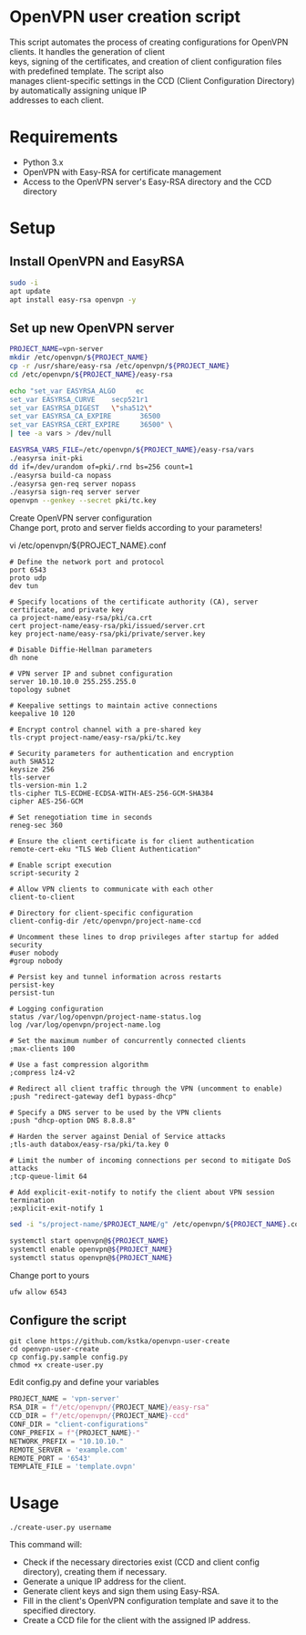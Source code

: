 # OpenVPN user creation script

This script automates the process of creating configurations for OpenVPN clients. It handles the generation of client  
keys, signing of the certificates, and creation of client configuration files with predefined template. The script also  
manages client-specific settings in the CCD (Client Configuration Directory) by automatically assigning unique IP  
addresses to each client.  

# Requirements
 
* Python 3.x
* OpenVPN with Easy-RSA for certificate management
* Access to the OpenVPN server's Easy-RSA directory and the CCD directory

# Setup

## Install OpenVPN and EasyRSA
```sh
sudo -i
apt update
apt install easy-rsa openvpn -y
```

## Set up new OpenVPN server
```sh
PROJECT_NAME=vpn-server
mkdir /etc/openvpn/${PROJECT_NAME}
cp -r /usr/share/easy-rsa /etc/openvpn/${PROJECT_NAME}
cd /etc/openvpn/${PROJECT_NAME}/easy-rsa

echo "set_var EASYRSA_ALGO     ec
set_var EASYRSA_CURVE    secp521r1
set_var EASYRSA_DIGEST   \"sha512\"
set_var EASYRSA_CA_EXPIRE       36500
set_var EASYRSA_CERT_EXPIRE     36500" \
| tee -a vars > /dev/null

EASYRSA_VARS_FILE=/etc/openvpn/${PROJECT_NAME}/easy-rsa/vars
./easyrsa init-pki
dd if=/dev/urandom of=pki/.rnd bs=256 count=1
./easyrsa build-ca nopass
./easyrsa gen-req server nopass
./easyrsa sign-req server server
openvpn --genkey --secret pki/tc.key
```

Create OpenVPN server configuration  
Change port, proto and server fields according to your parameters!  


vi /etc/openvpn/${PROJECT_NAME}.conf
```
# Define the network port and protocol
port 6543
proto udp
dev tun

# Specify locations of the certificate authority (CA), server certificate, and private key
ca project-name/easy-rsa/pki/ca.crt
cert project-name/easy-rsa/pki/issued/server.crt
key project-name/easy-rsa/pki/private/server.key

# Disable Diffie-Hellman parameters
dh none

# VPN server IP and subnet configuration
server 10.10.10.0 255.255.255.0
topology subnet

# Keepalive settings to maintain active connections
keepalive 10 120

# Encrypt control channel with a pre-shared key
tls-crypt project-name/easy-rsa/pki/tc.key

# Security parameters for authentication and encryption
auth SHA512
keysize 256
tls-server
tls-version-min 1.2
tls-cipher TLS-ECDHE-ECDSA-WITH-AES-256-GCM-SHA384
cipher AES-256-GCM

# Set renegotiation time in seconds
reneg-sec 360

# Ensure the client certificate is for client authentication
remote-cert-eku "TLS Web Client Authentication"

# Enable script execution
script-security 2

# Allow VPN clients to communicate with each other
client-to-client

# Directory for client-specific configuration
client-config-dir /etc/openvpn/project-name-ccd

# Uncomment these lines to drop privileges after startup for added security
#user nobody
#group nobody

# Persist key and tunnel information across restarts
persist-key
persist-tun

# Logging configuration
status /var/log/openvpn/project-name-status.log
log /var/log/openvpn/project-name.log

# Set the maximum number of concurrently connected clients
;max-clients 100

# Use a fast compression algorithm
;compress lz4-v2

# Redirect all client traffic through the VPN (uncomment to enable)
;push "redirect-gateway def1 bypass-dhcp"

# Specify a DNS server to be used by the VPN clients
;push "dhcp-option DNS 8.8.8.8"

# Harden the server against Denial of Service attacks
;tls-auth databox/easy-rsa/pki/ta.key 0

# Limit the number of incoming connections per second to mitigate DoS attacks
;tcp-queue-limit 64

# Add explicit-exit-notify to notify the client about VPN session termination
;explicit-exit-notify 1
```

```sh
sed -i "s/project-name/$PROJECT_NAME/g" /etc/openvpn/${PROJECT_NAME}.conf
```

```sh
systemctl start openvpn@${PROJECT_NAME}
systemctl enable openvpn@${PROJECT_NAME}
systemctl status openvpn@${PROJECT_NAME}
```

Change port to yours
```sh
ufw allow 6543
```

## Configure the script
```shell
git clone https://github.com/kstka/openvpn-user-create
cd openvpn-user-create
cp config.py.sample config.py
chmod +x create-user.py
```

Edit config.py and define your variables
```python
PROJECT_NAME = 'vpn-server'
RSA_DIR = f"/etc/openvpn/{PROJECT_NAME}/easy-rsa"
CCD_DIR = f"/etc/openvpn/{PROJECT_NAME}-ccd"
CONF_DIR = "client-configurations"
CONF_PREFIX = f"{PROJECT_NAME}-"
NETWORK_PREFIX = "10.10.10."
REMOTE_SERVER = 'example.com'
REMOTE_PORT = '6543'
TEMPLATE_FILE = 'template.ovpn'
```

# Usage
```shell
./create-user.py username
```

This command will:
* Check if the necessary directories exist (CCD and client config directory), creating them if necessary.
* Generate a unique IP address for the client.
* Generate client keys and sign them using Easy-RSA.
* Fill in the client's OpenVPN configuration template and save it to the specified directory.
* Create a CCD file for the client with the assigned IP address.
